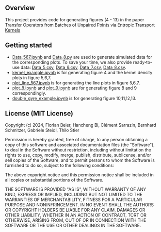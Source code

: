 ## Overview

This project provides code for generating figures (4 - 13) in the paper [Transfer Operators from Batches of Unpaired Points via Entropic Transport Kernels](https://arxiv.org/abs/2402.08425)

## Getting started
* [Data_567.ipynb](./Data_567.ipynb) and [Data_8.py](./Data_8.py) are used to generate simulated data for the corresponding plots. To save your time, we also provide ready-to-use data: [Data_5.csv](./Data_5.csv), [Data_6.csv](./Data_6.csv), [Data_7.csv](./Data_7.csv), [Data_8.csv](./Data_8.csv).
* [kernel_example.ipynb](./kernel_example.ipynb) is for generating figure 4 and the kernel density plots in figure 5,6,7.
* [plot_line_567.ipynb](./plot_line_567.ipynb) is for generating the line plots in figure 5,6,7.
* [plot_8.ipynb](./plot_8.ipynb) and [plot_9.ipynb](./plot_9.ipynb) are for generating figure 8 and 9 correspondingly.
* [double_gyre_example.ipynb](./double_gyre_example.ipynb) is for generating figure 10,11,12,13.

## License (MIT License)
Copyright (c) 2024, Florian Beier, Hancheng Bi, Clément Sarrazin, Bernhard Schmitzer, Gabriele Steidl, Thilo Stier

Permission is hereby granted, free of charge, to any person obtaining a copy
of this software and associated documentation files (the "Software"), to deal
in the Software without restriction, including without limitation the rights
to use, copy, modify, merge, publish, distribute, sublicense, and/or sell
copies of the Software, and to permit persons to whom the Software is
furnished to do so, subject to the following conditions:

The above copyright notice and this permission notice shall be included in all
copies or substantial portions of the Software.

THE SOFTWARE IS PROVIDED "AS IS", WITHOUT WARRANTY OF ANY KIND, EXPRESS OR
IMPLIED, INCLUDING BUT NOT LIMITED TO THE WARRANTIES OF MERCHANTABILITY,
FITNESS FOR A PARTICULAR PURPOSE AND NONINFRINGEMENT. IN NO EVENT SHALL THE
AUTHORS OR COPYRIGHT HOLDERS BE LIABLE FOR ANY CLAIM, DAMAGES OR OTHER
LIABILITY, WHETHER IN AN ACTION OF CONTRACT, TORT OR OTHERWISE, ARISING FROM,
OUT OF OR IN CONNECTION WITH THE SOFTWARE OR THE USE OR OTHER DEALINGS IN THE
SOFTWARE.
